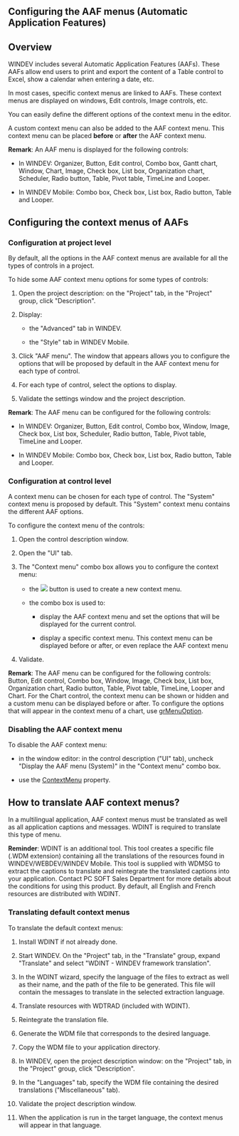 


## Configuring the AAF menus (Automatic Application Features)
			



<a name="NOTE1"></a>
<a name="NOTE1_1"></a>


## Overview
<a name="overview_ELTTEXTE000220"></a>
WINDEV includes several Automatic Application Features (AAFs). These AAFs allow end users to print and export the content of a Table control to Excel, show a calendar when entering a date, etc. 

In most cases, specific context menus are linked to AAFs. These context menus are displayed on windows, Edit controls, Image controls, etc.

You can easily define the different options of the context menu in the editor.

A custom context menu can also be added to the AAF context menu. This context menu can be placed **before** or **after** the AAF context menu.

**Remark**: An AAF menu is displayed for the following controls: 

- In WINDEV: Organizer, Button, Edit control, Combo box, Gantt chart, Window, Chart, Image, Check box, List box, Organization chart, Scheduler, Radio button, Table, Pivot table, TimeLine and Looper.

- In WINDEV Mobile: Combo box, Check box, List box, Radio button, Table and Looper.




<a name="NOTE2"></a>
<a name="NOTE2_1"></a>


## Configuring the context menus of AAFs
<a name="configuring_the_context_menus_aafs_ELTTEXTE000244"></a>


### Configuration at project level
<a name="configuration_project_level_ELTPARAGRAPHE000029"></a>

By default, all the options in the AAF context menus are available for all the types of controls in a project.

To hide some AAF context menu options for some types of controls:

1. Open the project description: on the "Project" tab, in the "Project" group, click "Description".

2. Display:

	- the "Advanced" tab in WINDEV.

	- the "Style" tab in WINDEV Mobile.




3. Click "AAF menu". The window that appears allows you to configure the options that will be proposed by default in the AAF context menu for each type of control.

4. For each type of control, select the options to display.

5. Validate the settings window and the project description.




**Remark**: The AAF menu can be configured for the following controls: 

- In WINDEV: Organizer, Button, Edit control, Combo box, Window, Image, Check box, List box, Scheduler, Radio button, Table, Pivot table, TimeLine and Looper.

- In WINDEV Mobile: Combo box, Check box, List box, Radio button, Table and Looper.



<a name="NOTE2_2"></a>


### Configuration at control level
<a name="configuration_control_level_ELTPARAGRAPHE000068"></a>

A context menu can be chosen for each type of control. The "System" context menu is proposed by default. This "System" context menu contains the different AAF options.

To configure the context menu of the controls: 

1. Open the control description window.

2. Open the "UI" tab.

3. The "Context menu" combo box allows you to configure the context menu:

	- the ![](https://doc.pcsoft.fr/en-US/images/image.awp?langid=3&name=ico_Fleche.gif)
 button is used to create a new context menu.

	- the combo box is used to:

		- display the AAF context menu and set the options that will be displayed for the current control.

		- display a specific context menu. This context menu can be displayed before or after, or even replace the AAF context menu




4. Validate.




**Remark**: The AAF menu can be configured for the following controls: Button, Edit control, Combo box, Window, Image, Check box, List box, Organization chart, Radio button, Table, Pivot table, TimeLine, Looper and Chart. For the Chart control, the context menu can be shown or hidden and a custom menu can be displayed before or after. To configure the options that will appear in the context menu of a chart, use [grMenuOption](../WDLang3/3042042.md).
<a name="NOTE2_3"></a>


### Disabling the AAF context menu
<a name="disabling_the_aaf_context_menu_ELTPARAGRAPHE000100"></a>

To disable the AAF context menu:

- in the window editor: in the control description ("UI" tab), uncheck "Display the AAF menu (System)" in the "Context menu" combo box.

- use the [ContextMenu](../Proprietes/2510077.md) property.




<a name="NOTE3"></a>
<a name="NOTE3_1"></a>


## How to translate AAF context menus?
<a name="how_translate_aaf_context_menus_ELTTEXTE000280"></a>
In a multilingual application, AAF context menus must be translated as well as all application captions and messages. WDINT is required to translate this type of menu.

**Reminder**: WDINT is an additional tool. This tool creates a specific file (.WDM extension) containing all the translations of the resources found in WINDEV/WEBDEV/WINDEV Mobile. This tool is supplied with WDMSG to extract the captions to translate and reintegrate the translated captions into your application. Contact PC SOFT Sales Department for more details about the conditions for using this product. By default, all English and French resources are distributed with WDINT.
<a name="NOTE3_2"></a>


### Translating default context menus
<a name="translating_default_context_menus_ELTPARAGRAPHE000135"></a>

To translate the default context menus: 

1. Install WDINT if not already done.

2. Start WINDEV. On the "Project" tab, in the "Translate" group, expand "Translate" and select "WDINT - WINDEV framework translation". 

3. In the WDINT wizard, specify the language of the files to extract as well as their name, and the path of the file to be generated. This file will contain the messages to translate in the selected extraction language. 

4. Translate resources with WDTRAD (included with WDINT).

5. Reintegrate the translation file. 

6. Generate the WDM file that corresponds to the desired language. 

7. Copy the WDM file to your application directory.

8. In WINDEV, open the project description window: on the "Project" tab, in the "Project" group, click "Description". 

9. In the "Languages" tab, specify the WDM file containing the desired translations ("Miscellaneous" tab).

10. Validate the project description window. 

11. When the application is run in the target language, the context menus will appear in that language.





